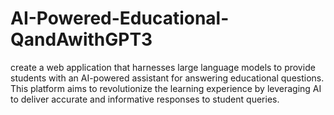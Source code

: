 # AI-Powered-Educational-QandAwithGPT3
create a web application that harnesses large language models to provide students with an AI-powered assistant for answering educational questions. This platform aims to revolutionize the learning experience by leveraging AI to deliver accurate and informative responses to student queries.
